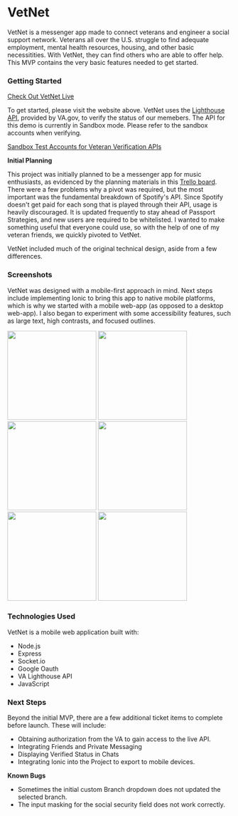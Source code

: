 # VetNet

VetNet is a messenger app made to connect veterans and engineer a social support network. Veterans all over the U.S. struggle to find adequate employment, mental health resources, housing, and other basic necessitities. With VetNet, they can find others who are able to offer help. This MVP contains the very basic features needed to get started.

### Getting Started

[Check Out VetNet Live](https://vetnet-gz.herokuapp.com/)

To get started, please visit the website above. VetNet uses the [Lighthouse API](https://developer.va.gov/), provided by VA.gov, to verify the status of our memebers. The API for this demo is currently in Sandbox mode. Please refer to the sandbox accounts when verifying.

[Sandbox Test Accounts for Veteran Verification APIs](https://github.com/department-of-veterans-affairs/vets-api-clients/blob/master/test_accounts/verification_test_accounts.md)

**Initial Planning**

This project was initially planned to be a messenger app for music enthusiasts, as evidenced by the planning materials in this [Trello board](https://trello.com/b/bIQnzJDD/audiphy-for-spotify). There were a few problems why a pivot was required, but the most important was the fundamental breakdown of Spotify's API. Since Spotify doesn't get paid for each song that is played through their API, usage is heavily discouraged. It is updated frequently to stay ahead of Passport Strategies, and new users are required to be whitelisted. I wanted to make something useful that everyone could use, so with the help of one of my veteran friends, we quickly pivoted to VetNet.

VetNet included much of the original technical design, aside from a few differences.

### Screenshots

VetNet was designed with a mobile-first approach in mind. Next steps include implementing Ionic to bring this app to native mobile platforms, which is why we started with a mobile web-app (as opposed to a desktop web-app). I also began to experiment with some accessibility features, such as large text, high contrasts, and focused outlines.

<img src="https://i.imgur.com/iA9EmHK.png" width="200">
<img src="https://i.imgur.com/Gm1GpYn.png" width="200">
<img src="https://i.imgur.com/KfoHhU3.png" width="200">
<img src="https://i.imgur.com/svGre9C.png" width="200">
<img src="https://i.imgur.com/wC0SD7Y.png" width="200">
<img src="https://i.imgur.com/B2VjRI6.png" width="200">

### Technologies Used

VetNet is a mobile web application built with:
- Node.js
- Express
- Socket.io
- Google Oauth
- VA Lighthouse API
- JavaScript

### Next Steps

Beyond the initial MVP, there are a few additional ticket items to complete before launch. These will include:
- Obtaining authorization from the VA to gain access to the live API.
- Integrating Friends and Private Messaging
- Displaying Verified Status in Chats
- Integrating Ionic into the Project to export to mobile devices.

**Known Bugs**
- Sometimes the initial custom Branch dropdown does not updated the selected branch.
- The input masking for the social security field does not work correctly.
